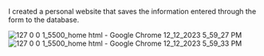 I created a personal website that saves the information entered through the form to the database.

![127 0 0 1_5500_home html - Google Chrome 12_12_2023 5_59_27 PM](https://github.com/BerkayOzkan33/Personal-Website---MySQL-Database/assets/131293771/1954fbce-0fb6-4cf7-ac10-30d9b911ab2b)
![127 0 0 1_5500_home html - Google Chrome 12_12_2023 5_59_33 PM](https://github.com/BerkayOzkan33/Personal-Website---MySQL-Database/assets/131293771/20a86f6b-6f6d-4409-9f2b-86d753ac9bd1)



